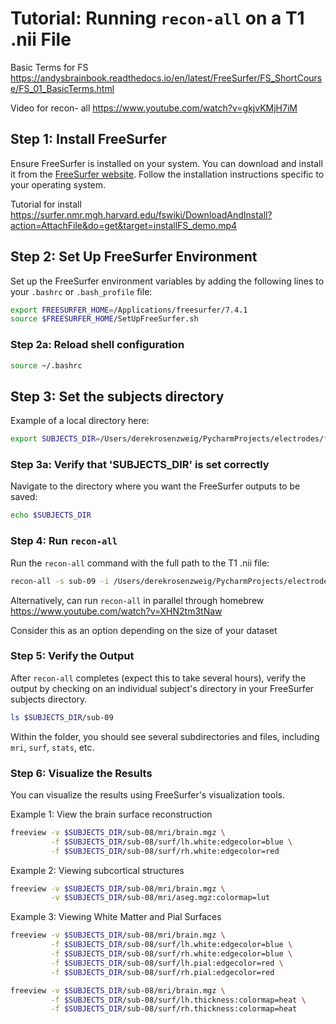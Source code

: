 # Tutorial: Running `recon-all` on a T1 .nii File

Basic Terms for FS 
https://andysbrainbook.readthedocs.io/en/latest/FreeSurfer/FS_ShortCourse/FS_01_BasicTerms.html

Video for recon- all
https://www.youtube.com/watch?v=gkjvKMjH7iM

## Step 1: Install FreeSurfer
Ensure FreeSurfer is installed on your system. You can download and install it from the [FreeSurfer website](https://surfer.nmr.mgh.harvard.edu/fswiki/rel7downloads). Follow the installation instructions specific to your operating system.

Tutorial for install
https://surfer.nmr.mgh.harvard.edu/fswiki/DownloadAndInstall?action=AttachFile&do=get&target=installFS_demo.mp4

## Step 2: Set Up FreeSurfer Environment
Set up the FreeSurfer environment variables by adding the following lines to your `.bashrc` or `.bash_profile` file:

```bash
export FREESURFER_HOME=/Applications/freesurfer/7.4.1
source $FREESURFER_HOME/SetUpFreeSurfer.sh
````

### Step 2a: Reload shell configuration 

```bash
source ~/.bashrc
```

## Step 3: Set the subjects directory 

Example of a local directory here: 

```bash
export SUBJECTS_DIR=/Users/derekrosenzweig/PycharmProjects/electrodes/freesurfer_subjects
```

### Step 3a: Verify that 'SUBJECTS_DIR' is set correctly 

Navigate to the directory where you want the FreeSurfer outputs to be saved: 

```bash
echo $SUBJECTS_DIR
```

### Step 4: Run `recon-all`

Run the `recon-all` command with the full path to the T1 .nii file: 

```bash
recon-all -s sub-09 -i /Users/derekrosenzweig/PycharmProjects/electrodes/freesurfer_subjects/sub-09_ses-01_T1.nii -all
```
Alternatively, can run `recon-all` in parallel through homebrew
https://www.youtube.com/watch?v=XHN2tm3tNaw

Consider this as an option depending on the size of your dataset 

### Step 5: Verify the Output 

After `recon-all` completes (expect this to take several hours), verify the output by checking on an individual subject's directory in your FreeSurfer subjects directory.

```bash
ls $SUBJECTS_DIR/sub-09
```
Within the folder, you should see several subdirectories and files, including `mri`, `surf`, `stats`, etc. 

### Step 6: Visualize the Results

You can visualize the results using FreeSurfer's visualization tools. 

Example 1: View the brain surface reconstruction

```bash
freeview -v $SUBJECTS_DIR/sub-08/mri/brain.mgz \
         -f $SUBJECTS_DIR/sub-08/surf/lh.white:edgecolor=blue \
         -f $SUBJECTS_DIR/sub-08/surf/rh.white:edgecolor=red
```

Example 2: Viewing subcortical structures 

```bash
freeview -v $SUBJECTS_DIR/sub-08/mri/brain.mgz \
         -v $SUBJECTS_DIR/sub-08/mri/aseg.mgz:colormap=lut
```


Example 3: Viewing White Matter and Pial Surfaces 

```bash
freeview -v $SUBJECTS_DIR/sub-08/mri/brain.mgz \
         -f $SUBJECTS_DIR/sub-08/surf/lh.white:edgecolor=blue \
         -f $SUBJECTS_DIR/sub-08/surf/rh.white:edgecolor=blue \
         -f $SUBJECTS_DIR/sub-08/surf/lh.pial:edgecolor=red \
         -f $SUBJECTS_DIR/sub-08/surf/rh.pial:edgecolor=red
```


```bash
freeview -v $SUBJECTS_DIR/sub-08/mri/brain.mgz \
         -f $SUBJECTS_DIR/sub-08/surf/lh.thickness:colormap=heat \
         -f $SUBJECTS_DIR/sub-08/surf/rh.thickness:colormap=heat
```
